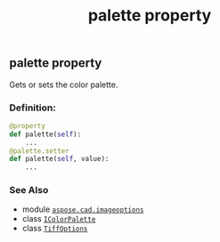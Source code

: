 ﻿---
title: palette property
second_title: Aspose.CAD for Python via .NET API References
description: 
type: docs
weight: 350
url: /python-net/aspose.cad.imageoptions/tiffoptions/palette/
is_root: false
---

## palette property


Gets or sets the color palette.
### Definition:
```python
@property
def palette(self):
    ...
@palette.setter
def palette(self, value):
    ...
```

### See Also
* module [`aspose.cad.imageoptions`](../../)
* class [`IColorPalette`](/cad/python-net/aspose.cad/icolorpalette)
* class [`TiffOptions`](/cad/python-net/aspose.cad.imageoptions/tiffoptions)
